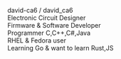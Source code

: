 david-ca6 / david_ca6  
Electronic Circuit Designer  
Firmware & Software Developer  
Programmer C,C++,C#,Java  
RHEL & Fedora user  
Learning Go & want to learn Rust,JS
